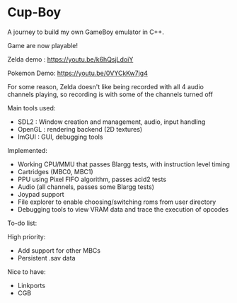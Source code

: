 # Cup-Boy

A journey to build my own GameBoy emulator in C++. 

Game are now playable!

Zelda demo : https://youtu.be/k6hQsjLdoiY

Pokemon Demo: https://youtu.be/0VYCkKw7jg4

For some reason, Zelda doesn't like being recorded with all 4 audio channels playing, so recording is with some of the channels turned off

Main tools used:
- SDL2 : Window creation and management, audio, input handling
- OpenGL : rendering backend (2D textures)
- ImGUI : GUI, debugging tools


Implemented:
- Working CPU/MMU that passes Blargg tests, with instruction level timing
- Cartridges (MBC0, MBC1)
- PPU using Pixel FIFO algorithm, passes acid2 tests
- Audio (all channels, passes some Blargg tests)
- Joypad support
- File explorer to enable choosing/switching roms from user directory
- Debugging tools to view VRAM data and trace the execution of opcodes

To-do list:

High priority:
- Add support for other MBCs
- Persistent .sav data

Nice to have:
- Linkports
- CGB
